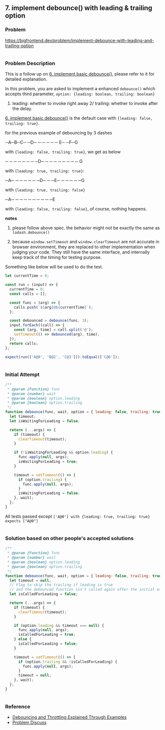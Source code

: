 ## 7. implement debounce() with leading & trailing option

### Problem

https://bigfrontend.dev/problem/implement-debounce-with-leading-and-trailing-option

#

### Problem Description

This is a follow up on [6. implement basic debounce()](https://bigfrontend.dev/problem/implement-basic-debounce), please refer to it for detailed explanation.

In this problem, you are asked to implement a enhanced `debounce()` which accepts third parameter, `option: {leading: boolean, trailing: boolean}`

1. leading: whether to invoke right away
   2/ trailing: whether to invoke after the delay.

[6. implement basic debounce()](<https://bigfrontend.dev/problem/implement-basic-debounce()>) is the default case with `{leading: false, trailing: true}`.

for the previous example of debouncing by 3 dashes

─A─B─C─ ─D─ ─ ─ ─ ─ ─ E─ ─F─G

with `{leading: false, trailing: true}`, we get as below

─ ─ ─ ─ ─ ─ ─ ─D─ ─ ─ ─ ─ ─ ─ ─ ─ G

with `{leading: true, trailing: true}`:

─A─ ─ ─ ─ ─ ─ ─D─ ─ ─E─ ─ ─ ─ ─ ─G

with `{leading: true, trailing: false}`

─A─ ─ ─ ─ ─ ─ ─ ─ ─ ─E

with `{leading: false, trailing: false}`, of course, nothing happens.

**notes**

1. please follow above spec. the behavior might not be exactly the same as `lodash.debounce()`

2. because `window.setTimeout` and `window.clearTimeout` are not accurate in browser environment, they are replaced to other implementation when judging your code. They still have the same interface, and internally keep track of the timing for testing purpose.

Something like below will be used to do the test.

```js
let currentTime = 0;

const run = (input) => {
  currentTime = 0;
  const calls = [];

  const func = (arg) => {
    calls.push(`${arg}@${currentTime}`);
  };

  const debounced = debounce(func, 3);
  input.forEach((call) => {
    const [arg, time] = call.split('@');
    setTimeout(() => debounced(arg), time);
  });
  return calls;
};

expect(run(['A@0', 'B@2', 'C@3'])).toEqual(['C@6']);
```

#

### Initial Attempt

```js
/**
 * @param {Function} func
 * @param {number} wait
 * @param {boolean} option.leading
 * @param {boolean} option.trailing
 */
function debounce(func, wait, option = { leading: false, trailing: true }) {
  let timeout;
  let isWaitingForLeading = false;

  return (...args) => {
    if (timeout) {
      clearTimeout(timeout);
    }

    if (!isWaitingForLeading && option.leading) {
      func.apply(null, args);
      isWaitingForLeading = true;
    }

    timeout = setTimeout(() => {
      if (option.trailing) {
        func.apply(null, args);
      }
      isWaitingForLeading = false;
    }, wait);
  };
}
```

All tests passed except `['A@0'] with {leading: true, trailing: true} expects ["A@0"]`

#

### Solution based on other people's accepted solutions

```js
/**
 * @param {Function} func
 * @param {number} wait
 * @param {boolean} option.leading
 * @param {boolean} option.trailing
 */
function debounce(func, wait, option = { leading: false, trailing: true }) {
  let timeout = null;
  // Flag to skip the trailing if leading is true
  // and the debounced function isn't called again after the initial execution.
  let isCalledForLeading = false;

  return (...args) => {
    if (timeout) {
      clearTimeout(timeout);
    }

    if (option.leading && timeout === null) {
      func.apply(null, args);
      isCalledForLeading = true;
    } else {
      isCalledForLeading = false;
    }

    timeout = setTimeout(() => {
      if (option.trailing && !isCalledForLeading) {
        func.apply(null, args);
      }
      timeout = null;
    }, wait);
  };
}
```

#

### Reference

- [Debouncing and Throttling Explained Through Examples](https://css-tricks.com/debouncing-throttling-explained-examples/)
- [Problem Discuss](https://bigfrontend.dev/problem/implement-debounce-with-leading-and-trailing-option/discuss)
